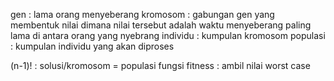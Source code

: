 gen : lama orang menyeberang
kromosom : gabungan gen yang membentuk nilai dimana nilai tersebut adalah waktu menyeberang paling lama di antara orang yang nyebrang
individu : kumpulan kromosom
populasi : kumpulan individu yang akan diproses

(n-1)! : solusi/kromosom = populasi
fungsi fitness : ambil nilai worst case
